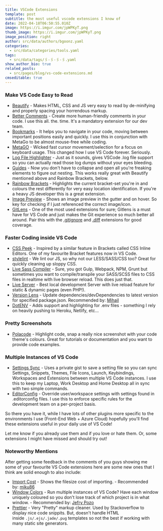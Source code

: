 ```yaml
---
title: VSCode Extensions
template: post
subtitle: the most useful vscode extensions I know of
date: 2022-04-18T06:50:55.010Z
image: https://i.imgur.com/jpWPKyT.png
thumb_image: https://i.imgur.com/jpWPKyT.png
image_position: right
author: src/data/authors/bgoonz.yaml
categories:
  - src/data/categories/tools.yaml
tags:
  - src/data/tags/🖇-🖇-🖇-🖇.yaml
show_author_bio: true
related_posts:
  - src/pages/blog/vs-code-extensions.md
cmseditable: true
---
```


<!--StartFragment-->

### Make VS Code Easy to Read

- [Beautify](https://marketplace.visualstudio.com/items?itemName=HookyQR.beautify) - Makes HTML, CSS and JS very easy to read by de-minifying and properly spacing your horrendous markup.
- [Better Comments](https://marketplace.visualstudio.com/items?itemName=aaron-bond.better-comments) - Create more human-friendly comments in your code. I use this all. the. time. It's a mandatory extension for our dev team.
- [Bookmarks](https://marketplace.visualstudio.com/items?itemName=alefragnani.Bookmarks) - It helps you to navigate in your code, moving between important positions easily and quickly. I use this in conjunction with MetaGo to be almost mouse-free while coding.
- [MetaGO](https://marketplace.visualstudio.com/items?itemName=metaseed.metago) - Wicked fast cursor movement/selection for a focus on keyboard usage. This changed how I use VS Code forever. Seriously.
- [Log File Highlighter](https://marketplace.visualstudio.com/items?itemName=emilast.LogFileHighlighter) - Just as it sounds, gives VSCode .log file support so you can actually read those log dumps without your eyes bleeding.
- [Guides](https://marketplace.visualstudio.com/items?itemName=spywhere.guides) - Now you don't have to collapse and open all you're freaking elements to figure out nesting. This works really great with Beautify mentioned above and Rainbow Brackets, below.
- [Rainbow Brackets](https://marketplace.visualstudio.com/items?itemName=2gua.rainbow-brackets) - Highlights the current bracket-set you're in and colours the rest differently for very easy location identification. If you're a heavy JS developer this is a great extension.
- [Image Preview](https://marketplace.visualstudio.com/items?itemName=kisstkondoros.vscode-gutter-preview) - Shows an image preview in the gutter and on hover. So key for checking if I just referenced the correct image/icon.
- [GitLens](https://marketplace.visualstudio.com/items?itemName=eamodio.gitlens) - One of the most used extensions for sure; Gitlens is a must have for VS Code and just makes the Git experience so much better all around. Pair this with the [.gitignore](https://marketplace.visualstudio.com/items?itemName=codezombiech.gitignore) and [.diff](https://marketplace.visualstudio.com/items?itemName=rafaelmaiolla.diff) extensions for good coverage.

### Faster Coding inside VS Code

- [CSS Peek](https://marketplace.visualstudio.com/items?itemName=pranaygp.vscode-css-peek) - Inspired by a similar feature in Brackets called CSS Inline Editors. One of my favourite Bracket features now in VS Code.
- [stylelint](https://marketplace.visualstudio.com/items?itemName=shinnn.stylelint) - We lint our JS, so why not our LESS/SASS/CSS too? Great for quickly cleaning up sloppy CSS.
- [Live Sass Compiler](https://marketplace.visualstudio.com/items?itemName=ritwickdey.live-sass) - Sure, you got Gulp, Webpack, NPM, Grunt but sometimes you want to compile/transpile your SASS/SCSS files to CSS files in realtime with live browser reload. This does just that.
- [Live Server](https://marketplace.visualstudio.com/items?itemName=ritwickdey.LiveServer) - Best local development Server with live reload feature for static & dynamic pages (even PHP!).
- [Version Lens](https://marketplace.visualstudio.com/items?itemName=pflannery.vscode-versionlens) - Update dependencies/devDependencies to latest version for specified package.json. Recommended by: [Mihail](https://dev.to/qm3ster)
- [DotENV](https://marketplace.visualstudio.com/items?itemName=mikestead.dotenv) - Adds support and highlighting for .env files - something I rely on heavily pushing to Heroku, Netlify, etc...

### Pretty Screenshots

- [Polacode](https://marketplace.visualstudio.com/items?itemName=pnp.polacode) - Highlight code, snap a really nice screenshot with your code theme's colours. Great for tutorials or documentation and you want to provide code examples.

### Multiple Instances of VS Code

- [Settings Sync](https://marketplace.visualstudio.com/items?itemName=Shan.code-settings-sync) - Uses a private gist to save a setting file so you can sync Settings, Snippets, Themes, File Icons, Launch, Keybindings, Workspaces and Extensions between multiple VS Code instances. I use this to keep my Laptop, Work Desktop and Home Desktop all in sync with two simple commands.
- [EditorConfig](https://marketplace.visualstudio.com/items?itemName=EditorConfig.EditorConfig) - Override user/workspace settings with settings found in .editorconfig files. I use this to enforce specific rules for the development team on a per-project basis.

So there you have it, while I have lots of other plugins more specific to the environments I use (Front-End Web + Azure Cloud) hopefully you'll find these extensions useful in your daily use of VS Code!

Let me know if you already use them and if you love or hate them. Or, some extensions I might have missed and should try out!

### Noteworthy Mentions

After getting some feedback in the comments of you guys showing me some of your favourite VS Code extensions here are some new ones that I think are solid enough to also include:

- [Import Cost](https://marketplace.visualstudio.com/items?itemName=wix.vscode-import-cost) - Shows the filesize cost of importing. - Recommended by: [miku86](https://dev.to/miku86)
- [Window Colors](https://marketplace.visualstudio.com/items?itemName=stuart.unique-window-colors) - Run multiple instances of VS Code? Have each window uniquely coloured so you don't lose track of which project is in what window. - Recommended by: [Jefry Pozo](https://dev.to/jefrypozo)
- [Prettier](https://github.com/prettier/prettier-vscode) - Very "Pretty" markup cleaner. Used by Stackoverflow to display nice code snippits. But, doesn't handle HTML inside `.js/.ejs/.jade/.pug` templates so not the best if working with many static site generators.

<!--EndFragment-->
